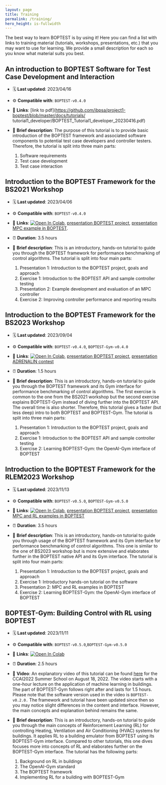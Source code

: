 ```yaml
---
layout: page
title: Training
permalink: /training/
hero_height: is-fullwidth
---
```


The best way to learn BOPTEST is by using it! 
Here you can find a list with links to training material (tutorials, workshops, presentations, etc.) that you may want to use for learning. 
We provide a small description for each so you know what material suits you best. 

## An introduction to BOPTEST Software for Test Case Development and Interaction

- 🗓️ **Last updated**: 2023/04/16

- ⚙️ **Compatible with**: `BOPTEST-v0.4.0`

- 🔗 **Links**: [link to pdf](https://github.com/ibpsa/project1-boptest/blob/master/docs/tutorials/
tutorial1_developer/BOPTEST_Tutorial1_developer_20230416.pdf)

- 📝 **Brief description**: The purpose of this tutorial is to provide basic introduction of the BOPTEST framework and associated software components to potential test case developers and controller testers. Therefore, the tutorial is split into three main parts:

    1. Software requirements 
    2. Test case development 
    3. Test case interaction

## Introduction to the BOPTEST Framework for the BS2021 Workshop

- 🗓️ **Last updated**: 2023/04/06

- ⚙️ **Compatible with**: `BOPTEST-v0.4.0`

- 🔗 **Links**: <a href="https://colab.research.google.com/github/ibpsa/project1-boptest/blob/master/docs/workshops/BS21Workshop_20210831/Introduction_to_the_BOPTEST_framework.ipynb" target="_parent"><img src="https://colab.research.google.com/assets/colab-badge.svg" alt="Open In Colab"/></a>, [presentation BOPTEST project](https://github.com/ibpsa/project1-boptest/blob/master/docs/workshops/BS21Workshop_20210831/presentations/Introduction%20to%20the%20BOPTEST%20project.pdf), [presentation MPC example in BOPTEST](https://github.com/ibpsa/project1-boptest/blob/master/docs/workshops/BS21Workshop_20210831/presentations/Example%20MPC%20in%20BOPTEST.pdf). 

- ⏰ **Duration**: 3.5 hours

- 📝 **Brief description**: This is an introductory, hands-on tutorial to guide you through the BOPTEST framework for performance benchmarking of control algorithms. The tutorial is split into four main parts:

    1. Presentation 1: Introduction to the BOPTEST project, goals and approach 
    2. Exercise 1: Introduction to the BOPTEST API and sample controller testing
    3. Presentation 2: Example development and evaluation of an MPC controller
    4. Exercise 2: Improving controller performance and reporting results

## Introduction to the BOPTEST Framework for the BS2023 Workshop

- 🗓️ **Last updated**: 2023/09/04

- ⚙️ **Compatible with**: `BOPTEST-v0.4.0`, `BOPTEST-Gym-v0.4.0`

- 🔗 **Links**: <a href="https://colab.research.google.com/github/ibpsa/project1-boptest/blob/master/docs/workshops/BS23Workshop_20230904/Introduction_to_the_BOPTEST_framework_BS2023.ipynb" target="_parent"><img src="https://colab.research.google.com/assets/colab-badge.svg" alt="Open In Colab"/></a>, [presentation BOPTEST project](https://github.com/ibpsa/project1-boptest/blob/master/docs/workshops/BS23Workshop_20230904/presentations/BOPTEST_Overview_BS23_20230904.pdf), [presentation ADRENALIN contest](https://github.com/ibpsa/project1-boptest/blob/master/docs/workshops/BS23Workshop_20230904/presentations/Adrenalin_boptest_workshop_pitch.pdf)

- ⏰ **Duration**: 1.5 hours

- 📝 **Brief description**: This is an introductory, hands-on tutorial to guide you through the BOPTEST framework and its Gym interface for performance benchmarking of control algorithms. The first exercise is common to the one from the BS2021 workshop but the second exercise explains BOPTEST-Gym instead of diving further into the BOPTEST API. The overall time is also shorter. Therefore, this tutorial gives a faster (but less deep) intro to both BOPTEST and BOPTEST-Gym. 
The tutorial is split into three main parts:

    1. Presentation 1: Introduction to the BOPTEST project, goals and approach 
    2. Exercise 1: Introduction to the BOPTEST API and sample controller testing
    3. Exercise 2: Learning BOPTEST-Gym: the OpenAI-Gym interface of BOPTEST

## Introduction to the BOPTEST Framework for the RLEM2023 Workshop

- 🗓️ **Last updated**: 2023/11/13

- ⚙️ **Compatible with**: `BOPTEST-v0.5.0`, `BOPTEST-Gym-v0.5.0`

- 🔗 **Links**: <a href="https://colab.research.google.com/github/ibpsa/project1-boptest/blob/master/docs/workshops/RlemWorkshop_20231112/Introduction_to_the_BOPTEST_framework.ipynb" target="_parent"><img src="https://colab.research.google.com/assets/colab-badge.svg" alt="Open In Colab"/></a>, [presentation BOPTEST project](https://github.com/ibpsa/project1-boptest/blob/master/docs/workshops/RlemWorkshop_20231112/presentations/BOPTEST_Overview_RLEM23_20231112.pptx.pdf), [presentation MPC and RL examples in BOPTEST](https://github.com/ibpsa/project1-boptest/blob/master/docs/workshops/RlemWorkshop_20231112/presentations/Example_Development_and_Evaluation_RLEM23_20231112.pdf)

- ⏰ **Duration**: 3.5 hours

- 📝 **Brief description**: This is an introductory, hands-on tutorial to guide you through usage of the BOPTEST framework and its Gym interface for performance benchmarking of control algorithms. This one is similar to the one of BS2023 workshop but is more extensive and elaborates further in the BOPTEST native API and its Gym interface. 
The tutorial is split into four main parts:

    1. Presentation 1: Introduction to the BOPTEST project, goals and approach 
    2. Exercise 1: Introductory hands-on tutorial on the software
    3. Presentation 2: MPC and RL examples in BOPTEST 
    4. Exercise 2: Learning BOPTEST-Gym: the OpenAI-Gym interface of BOPTEST

## BOPTEST-Gym: Building Control with RL using BOPTEST

- 🗓️ **Last updated**: 2023/11/11

- ⚙️ **Compatible with**: `BOPTEST-v0.5.0`,`BOPTEST-Gym-v0.5.0`

- 🔗 **Links**: <a href="https://colab.research.google.com/github/ibpsa/project1-boptest-gym/blob/master/docs/tutorials/CCAI_Summer_School_2022/Building_Control_with_RL_using_BOPTEST.ipynb" target="_parent"><img src="https://colab.research.google.com/assets/colab-badge.svg" alt="Open In Colab"/></a>

- ⏰ **Duration**: 2.5 hours

- 🎥 **Video**: An explanatory video of this tutorial can be found [here](https://drive.google.com/file/d/1lvCVQef_kctwCagA5QOVj7QljHQ1xKUQ/view?usp=sharing) for the CCAI2022 Summer School on August 18, 2022. The video starts with a one-hour lecture on the application of machine learning in buildings. The part of BOPTEST-Gym follows right after and lasts for 1.5 hours. Please note that the software version used in the video is `BOPTEST-v0.2.0.` The framework and tutorial have been updated since then so you may notice slight differences in the content and interface. However, the main concepts and explanation behind remains the same. 
 
- 📝 **Brief description**: This is an introductory, hands-on tutorial to guide you through the main concepts of Reinforcement Learning (RL) for controlling Heating, Ventilation and Air Conditioning (HVAC) systems for buildings.
It applies RL to a building emulator from BOPTEST using its BOPTEST-Gym interface.
Compared to other tutorials, this one dives focuses more into concepts of RL and elaborates further on the BOPTEST-Gym interface. 
The tutorial has the following parts:

    1. Background on RL in buildings
    2. The OpenAI-Gym standard
    3. The BOPTEST framework
    4. Implementing RL for a building with BOPTEST-Gym

 

